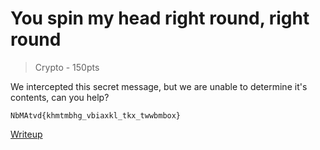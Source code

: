 # You spin my head right round, right round

> Crypto - 150pts

We intercepted this secret message, but we are unable to determine it's contents, can you help?
```
NbMAtvd{khmtmbhg_vbiaxkl_tkx_twwbmbox}
```

[Writeup](./writeup.md)
